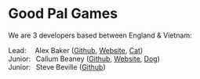 # Good Pal Games

We are 3 developers based between England & Vietnam: 

Lead:&emsp;&nbsp;Alex Baker ([Github](https://github.com/alexobviously), [Website](https://sandeducator.dev), [Cat](https://avatars.githubusercontent.com/u/2500696?v=4))  
Junior:&ensp;&nbsp;Callum Beaney ([Github](https://github.com/CallumBeaney), [Website](https://callumbeaney.github.io), [Dog](https://github.com/CallumBeaney/CallumBeaney/blob/main/xiaogou.jpeg?raw=true))  
Junior:&ensp;&nbsp;Steve Beville ([Github](https://github.com/TheBeville))  
